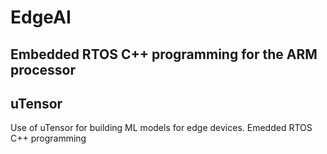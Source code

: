 # EdgeAI

## Embedded RTOS C++ programming for the ARM processor
## uTensor

Use of uTensor for building ML models for edge devices. Emedded RTOS C++ programming
